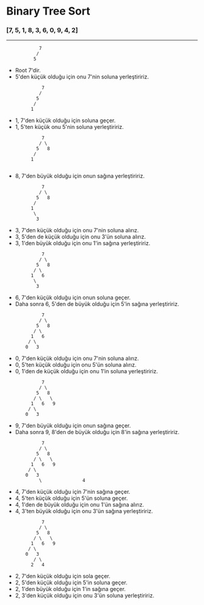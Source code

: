 # Binary Tree Sort

### [7, 5, 1, 8, 3, 6, 0, 9, 4, 2]  
---

```
            7
           /
          5  
```
* Root 7'dir. 
* 5'den küçük olduğu için onu 7'nin soluna yerleştiririz.

``` 
             7
            / 
           5
          /
         1
```
* 1, 7'den küçük olduğu için soluna geçer.
* 1, 5'ten küçük onu 5'nin soluna yerleştiririz.

``` 
             7
            / \
           5   8
          /
         1
                

```
* 8, 7'den büyük olduğu için onun sağına yerleştiririz. 


``` 
             7
            / \
           5   8
          /
         1
          \
           3               

```

* 3, 7'den küçük olduğu için onu 7'nin soluna alırız.
* 3, 5'den de küçük olduğu için onu 3'ün soluna alırız.
* 3, 1'den büyük olduğu için onu 1'in sağına yerleştiririz. 


``` 
             7
            / \
           5   8
          / \
         1   6
          \
           3               

```
* 6, 7'den küçük olduğu için onun soluna geçer. 
* Daha sonra 6, 5'den de büyük olduğu için 5'in sağına yerleştiririz.


``` 
             7
            / \
           5   8
          / \
         1   6
        / \
       0   3               

```
* 0, 7'den küçük olduğu için onu 7'nin soluna alırız.
* 0, 5'ten küçük olduğu için onu 5'ün soluna alırız.
* 0, 1'den de küçük olduğu için onu 1'in soluna yerleştiririz.

``` 
             7
            / \
           5   8
          / \   \
         1   6   9
        / \
       0   3               

```
* 9, 7'den büyük olduğu için onun sağına geçer. 
* Daha sonra 9, 8'den de büyük olduğu için 8'in sağına yerleştiririz. 


``` 
             7
            / \
           5   8
          / \   \
         1   6   9
        / \
       0   3
            \               4

```
* 4, 7'den küçük olduğu için 7'nin sağına geçer.
* 4, 5'ten küçük olduğu için 5'ün soluna geçer.
* 4, 1'den de büyük olduğu için onu 1'ün sağına
alırız.
* 4, 3'ten büyük olduğu için onu 3'ün sağına yerleştiririz. 

``` 
             7
            / \
           5   8
          / \   \
         1   6   9
        / \
       0   3
          / \
         2   4 

```

* 2, 7'den küçük olduğu için sola geçer.
* 2, 5'den küçük olduğu için 5'in soluna geçer.
* 2, 1'den büyük olduğu için 1'in sağına geçer.
* 2, 3'den küçük olduğu için onu 3'ün soluna yerleştiririz.
